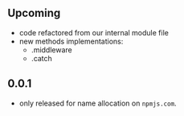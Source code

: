 ## Upcoming
- code refactored from our internal module file
- new methods implementations:
  - .middleware
  - .catch


## 0.0.1
- only released for name allocation on `npmjs.com`.
